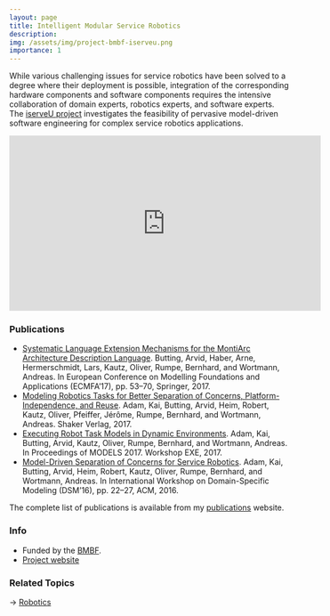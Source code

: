 ```yaml
---
layout: page
title: Intelligent Modular Service Robotics
description: 
img: /assets/img/project-bmbf-iserveu.png
importance: 1
---
```


While various challenging issues for service robotics have been solved to a degree where their deployment is possible, integration of the corresponding hardware components and software components requires the intensive collaboration of domain experts, robotics experts, and software experts. The [iserveU project](https://www.se-rwth.de/materials/iserveu/) investigates the feasibility of pervasive model-driven software engineering for complex service robotics applications.

<p style="text-align: center;">
<iframe width="560" height="315" src="https://www.youtube.com/embed/HTAgF4hNUF4" frameborder="0" allow="accelerometer; autoplay; encrypted-media; gyroscope; picture-in-picture" allowfullscreen></iframe>
</p>

### Publications

- [Systematic Language Extension Mechanisms for the MontiArc Architecture Description Language](https://www.se-rwth.de/publications/Systematic-Language-Extension-Mechanisms-for-the-MontiArc-Architecture-Description-Language.pdf). Butting, Arvid, Haber, Arne, Hermerschmidt, Lars, Kautz, Oliver, Rumpe, Bernhard, and Wortmann, Andreas. In European Conference on Modelling Foundations and Applications (ECMFA’17), pp. 53–70, Springer,  2017. 
- [Modeling Robotics Tasks for Better Separation of Concerns, Platform-Independence, and Reuse](https://www.se-rwth.de/publications/Modeling-Robotics-Tasks-for-Better-Separation-of-Concerns-Platform-Independence-and-Reuse.pdf). Adam, Kai, Butting, Arvid, Heim, Robert, Kautz, Oliver, Pfeiffer, Jérôme, Rumpe, Bernhard, and Wortmann, Andreas. Shaker Verlag,  2017. 
- [Executing Robot Task Models in Dynamic Environments](https://www.se-rwth.de/publications/Executing-Robot-Task-Models-in-Dynamic-Environments.pdf). Adam, Kai, Butting, Arvid, Kautz, Oliver, Rumpe, Bernhard, and Wortmann, Andreas. In Proceedings of MODELS 2017. Workshop EXE,  2017. 
-  [Model-Driven Separation of Concerns for Service Robotics](https://www.se-rwth.de/publications/Model-Driven-Separation-of-Concerns-for-Service-Robotics.pdf). Adam, Kai, Butting, Arvid, Heim, Robert, Kautz, Oliver, Rumpe, Bernhard, and Wortmann, Andreas. In International Workshop on Domain-Specific Modeling (DSM’16), pp. 22–27, ACM,  2016. 

The complete list of publications is available from my [publications](https://awortmann.github.io/publications/) website.

### Info

- Funded by the [BMBF](https://www.softwaresysteme.dlr-pt.de/de/forschungsvorhaben-servicerobotik.php).
- [Project website](https://www.se-rwth.de/materials/iserveu/)

### Related Topics

→ [Robotics](https://awortmann.github.io/research/robotics/)